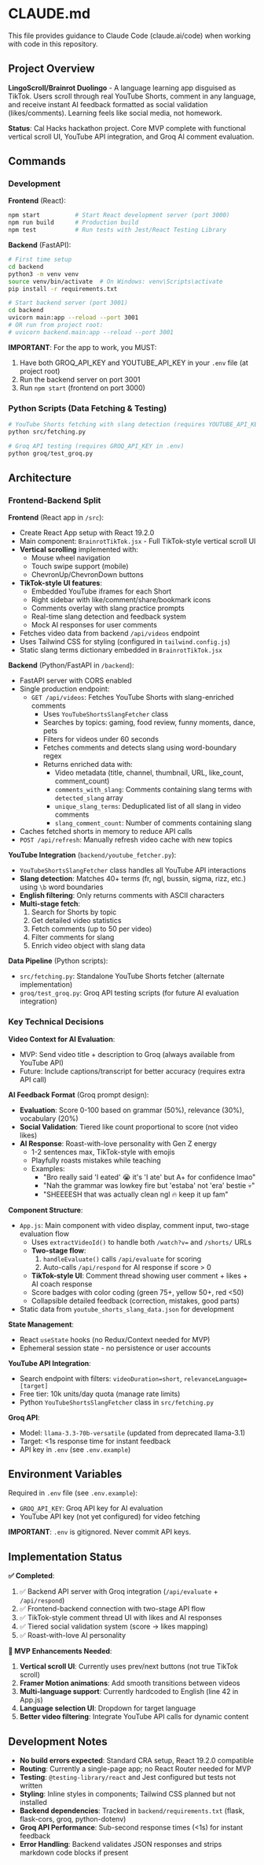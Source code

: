 # CLAUDE.md

This file provides guidance to Claude Code (claude.ai/code) when working with code in this repository.

## Project Overview

**LingoScroll/Brainrot Duolingo** - A language learning app disguised as TikTok. Users scroll through real YouTube Shorts, comment in any language, and receive instant AI feedback formatted as social validation (likes/comments). Learning feels like social media, not homework.

**Status**: Cal Hacks hackathon project. Core MVP complete with functional vertical scroll UI, YouTube API integration, and Groq AI comment evaluation.

## Commands

### Development

**Frontend** (React):
```bash
npm start          # Start React development server (port 3000)
npm run build      # Production build
npm test           # Run tests with Jest/React Testing Library
```

**Backend** (FastAPI):
```bash
# First time setup
cd backend
python3 -m venv venv
source venv/bin/activate  # On Windows: venv\Scripts\activate
pip install -r requirements.txt

# Start backend server (port 3001)
cd backend
uvicorn main:app --reload --port 3001
# OR run from project root:
# uvicorn backend.main:app --reload --port 3001
```

**IMPORTANT**: For the app to work, you MUST:
1. Have both GROQ_API_KEY and YOUTUBE_API_KEY in your `.env` file (at project root)
2. Run the backend server on port 3001
3. Run `npm start` (frontend on port 3000)

### Python Scripts (Data Fetching & Testing)
```bash
# YouTube Shorts fetching with slang detection (requires YOUTUBE_API_KEY in .env)
python src/fetching.py

# Groq API testing (requires GROQ_API_KEY in .env)
python groq/test_groq.py
```

## Architecture

### Frontend-Backend Split

**Frontend** (React app in `/src`):
- Create React App setup with React 19.2.0
- Main component: `BrainrotTikTok.jsx` - Full TikTok-style vertical scroll UI
- **Vertical scrolling** implemented with:
  - Mouse wheel navigation
  - Touch swipe support (mobile)
  - ChevronUp/ChevronDown buttons
- **TikTok-style UI features**:
  - Embedded YouTube iframes for each Short
  - Right sidebar with like/comment/share/bookmark icons
  - Comments overlay with slang practice prompts
  - Real-time slang detection and feedback system
  - Mock AI responses for user comments
- Fetches video data from backend `/api/videos` endpoint
- Uses Tailwind CSS for styling (configured in `tailwind.config.js`)
- Static slang terms dictionary embedded in `BrainrotTikTok.jsx`

**Backend** (Python/FastAPI in `/backend`):
- FastAPI server with CORS enabled
- Single production endpoint:
  - `GET /api/videos`: Fetches YouTube Shorts with slang-enriched comments
    - Uses `YouTubeShortsSlangFetcher` class
    - Searches by topics: gaming, food review, funny moments, dance, pets
    - Filters for videos under 60 seconds
    - Fetches comments and detects slang using word-boundary regex
    - Returns enriched data with:
      - Video metadata (title, channel, thumbnail, URL, like_count, comment_count)
      - `comments_with_slang`: Comments containing slang terms with `detected_slang` array
      - `unique_slang_terms`: Deduplicated list of all slang in video comments
      - `slang_comment_count`: Number of comments containing slang
- Caches fetched shorts in memory to reduce API calls
- `POST /api/refresh`: Manually refresh video cache with new topics

**YouTube Integration** (`backend/youtube_fetcher.py`):
- `YouTubeShortsSlangFetcher` class handles all YouTube API interactions
- **Slang detection**: Matches 40+ terms (fr, ngl, bussin, sigma, rizz, etc.) using `\b` word boundaries
- **English filtering**: Only returns comments with ASCII characters
- **Multi-stage fetch**:
  1. Search for Shorts by topic
  2. Get detailed video statistics
  3. Fetch comments (up to 50 per video)
  4. Filter comments for slang
  5. Enrich video object with slang data

**Data Pipeline** (Python scripts):
- `src/fetching.py`: Standalone YouTube Shorts fetcher (alternate implementation)
- `groq/test_groq.py`: Groq API testing scripts (for future AI evaluation integration)

### Key Technical Decisions

**Video Context for AI Evaluation**:
- MVP: Send video title + description to Groq (always available from YouTube API)
- Future: Include captions/transcript for better accuracy (requires extra API call)

**AI Feedback Format** (Groq prompt design):
- **Evaluation**: Score 0-100 based on grammar (50%), relevance (30%), vocabulary (20%)
- **Social Validation**: Tiered like count proportional to score (not video likes)
- **AI Response**: Roast-with-love personality with Gen Z energy
  - 1-2 sentences max, TikTok-style with emojis
  - Playfully roasts mistakes while teaching
  - Examples:
    - "Bro really said 'I eated' 😭 it's 'I ate' but A+ for confidence lmao"
    - "Nah the grammar was lowkey fire but 'estaba' not 'era' bestie 💀"
    - "SHEEEESH that was actually clean ngl 🔥 keep it up fam"

**Component Structure**:
- `App.js`: Main component with video display, comment input, two-stage evaluation flow
  - Uses `extractVideoId()` to handle both `/watch?v=` and `/shorts/` URLs
  - **Two-stage flow**:
    1. `handleEvaluate()` calls `/api/evaluate` for scoring
    2. Auto-calls `/api/respond` for AI response if score > 0
  - **TikTok-style UI**: Comment thread showing user comment + likes + AI coach response
  - Score badges with color coding (green 75+, yellow 50+, red <50)
  - Collapsible detailed feedback (correction, mistakes, good parts)
- Static data from `youtube_shorts_slang_data.json` for development

**State Management**:
- React `useState` hooks (no Redux/Context needed for MVP)
- Ephemeral session state - no persistence or user accounts

**YouTube API Integration**:
- Search endpoint with filters: `videoDuration=short`, `relevanceLanguage=[target]`
- Free tier: 10k units/day quota (manage rate limits)
- Python `YouTubeShortsSlangFetcher` class in `src/fetching.py`

**Groq API**:
- Model: `llama-3.3-70b-versatile` (updated from deprecated llama-3.1)
- Target: <1s response time for instant feedback
- API key in `.env` (see `.env.example`)

## Environment Variables

Required in `.env` file (see `.env.example`):
- `GROQ_API_KEY`: Groq API key for AI evaluation
- YouTube API key (not yet configured) for video fetching

**IMPORTANT**: `.env` is gitignored. Never commit API keys.

## Implementation Status

**✅ Completed**:
1. ✅ Backend API server with Groq integration (`/api/evaluate` + `/api/respond`)
2. ✅ Frontend-backend connection with two-stage API flow
3. ✅ TikTok-style comment thread UI with likes and AI responses
4. ✅ Tiered social validation system (score → likes mapping)
5. ✅ Roast-with-love AI personality

**🚧 MVP Enhancements Needed**:
1. **Vertical scroll UI**: Currently uses prev/next buttons (not true TikTok scroll)
2. **Framer Motion animations**: Add smooth transitions between videos
3. **Multi-language support**: Currently hardcoded to English (line 42 in App.js)
4. **Language selection UI**: Dropdown for target language
5. **Better video filtering**: Integrate YouTube API calls for dynamic content

## Development Notes

- **No build errors expected**: Standard CRA setup, React 19.2.0 compatible
- **Routing**: Currently a single-page app; no React Router needed for MVP
- **Testing**: `@testing-library/react` and Jest configured but tests not written
- **Styling**: Inline styles in components; Tailwind CSS planned but not installed
- **Backend dependencies**: Tracked in `backend/requirements.txt` (flask, flask-cors, groq, python-dotenv)
- **Groq API Performance**: Sub-second response times (<1s) for instant feedback
- **Error Handling**: Backend validates JSON responses and strips markdown code blocks if present
